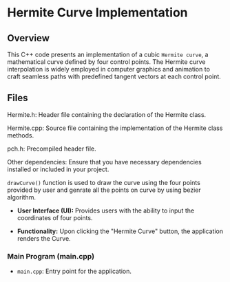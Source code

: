 # Hermite Curve Implementation
## Overview
This C++ code presents an implementation of a cubic `Hermite curve`, a mathematical curve defined by four control points. The Hermite curve interpolation is widely employed in computer graphics and animation to craft seamless paths with predefined tangent vectors at each control point.

## Files
Hermite.h: Header file containing the declaration of the Hermite class.

Hermite.cpp: Source file containing the implementation of the Hermite class methods.

pch.h: Precompiled header file.

Other dependencies: Ensure that you have necessary dependencies installed or included in your project.

`drawCurve()` function is used to draw the curve using the four points provided by user and genrate all the points on curve by using bezier algorithm.

- **User Interface (UI):** Provides users with the ability to input the coordinates of four points.
   
- **Functionality:** Upon clicking the "Hermite Curve" button, the application renders the Curve.
 
###  Main Program (main.cpp)
   - `main.cpp`: Entry point for the application.
